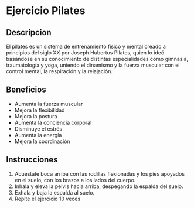# Ejercicio Pilates

## Descripcion
El pilates es un sistema de entrenamiento físico y mental creado a principios del siglo XX por Joseph Hubertus Pilates, quien lo ideó basándose en su conocimiento de distintas especialidades como gimnasia, traumatología y yoga, uniendo el dinamismo y la fuerza muscular con el control mental, la respiración y la relajación.

## Beneficios

- Aumenta la fuerza muscular
- Mejora la flexibilidad
- Mejora la postura
- Aumenta la conciencia corporal
- Disminuye el estrés
- Aumenta la energía
- Mejora la coordinación

## Instrucciones
1. Acuéstate boca arriba con las rodillas flexionadas y los pies apoyados en el suelo, con los brazos a los lados del cuerpo.
2. Inhala y eleva la pelvis hacia arriba, despegando la espalda del suelo.
3. Exhala y baja la espalda al suelo.
4. Repite el ejercicio 10 veces